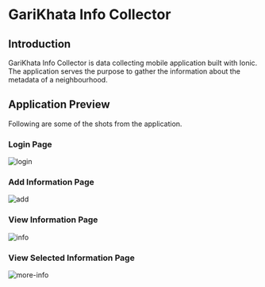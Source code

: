 # GariKhata Info Collector

## Introduction
GariKhata Info Collector is data collecting mobile application built with Ionic. The application serves the purpose to gather the information about the metadata of a neighbourhood. 

## Application Preview
Following are some of the shots from the application.

### Login Page
![login](https://user-images.githubusercontent.com/31385483/56306122-2f993a00-615b-11e9-935d-599063251669.jpeg)

### Add Information Page
![add](https://user-images.githubusercontent.com/31385483/56306126-3031d080-615b-11e9-9edf-e0a16f41d920.jpeg)

### View Information Page
![info](https://user-images.githubusercontent.com/31385483/56306120-2f00a380-615b-11e9-8f34-4c2e64d7bf3e.jpeg)

### View Selected Information Page
![more-info](https://user-images.githubusercontent.com/31385483/56306125-2f993a00-615b-11e9-9338-a0aa58fee715.jpeg)
